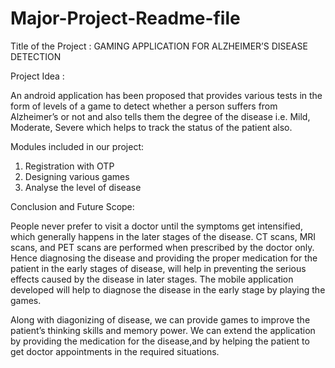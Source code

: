 # Major-Project-Readme-file


Title of the Project : GAMING APPLICATION FOR ALZHEIMER’S DISEASE DETECTION

Project Idea :

An android application has been proposed that provides various tests in the form of levels of a
game to detect whether a person suffers from Alzheimer’s or not and also tells them the degree 
of the disease i.e. Mild, Moderate, Severe which helps to track the status of the patient also.

Modules included in our project:

1) Registration with OTP
2) Designing various games
3) Analyse the level of disease


Conclusion and Future Scope:

People never prefer to visit a doctor until the symptoms get intensified, which generally happens
in the later stages of the disease. CT scans, MRI scans, and PET scans are performed when prescribed
by the doctor only. Hence diagnosing the disease and providing the proper medication for the patient
in the early stages of disease, will help in preventing the serious effects caused by the disease in
later stages. The mobile application developed will help to diagnose the disease in the early stage 
by playing the games.

Along with diagonizing of disease, we can provide games to improve the patient’s thinking skills and 
memory power. We can extend the application by providing the medication for the disease,and by helping 
the patient to get doctor appointments in the required situations.
